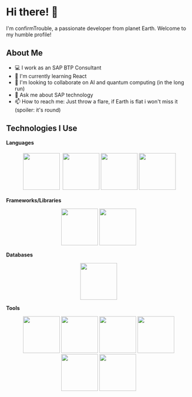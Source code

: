 # Hi there! 👋

I'm confirmTrouble, a passionate developer from planet Earth. Welcome to my humble profile!

## About Me

- 💻 I work as an SAP BTP Consultant
- 🌱 I'm currently learning React
- 👯 I'm looking to collaborate on AI and quantum computing (in the long run)
- 💬 Ask me about SAP technology
- 📫 How to reach me: Just throw a flare, if Earth is flat i won't miss it (spoiler: it's round)


## Technologies I Use

**Languages**
<div align="center">
<img src=https://github.com/confirmTrouble/confirmTrouble/assets/171641637/256f6f9e-60c0-46d4-9784-a8df4616aae1
  style="width:auto; height:100px; margin: 6px 4px" >
<img width=auto height=100 src=https://github.com/confirmTrouble/confirmTrouble/assets/171641637/eb1eb32a-059b-4754-b9e0-8ae821357216>
<img width=auto height=100 src=https://github.com/confirmTrouble/confirmTrouble/assets/171641637/7e90b8e8-0f54-445c-a304-2dfebcaaa1f7>
<img width=auto height=100 src=https://github.com/confirmTrouble/confirmTrouble/assets/171641637/5b2e4bed-dd0e-4410-8f9f-87a7532a8109>

</div>

**Frameworks/Libraries**
<div align="center">
<img width=auto height=100 src=https://github.com/confirmTrouble/confirmTrouble/assets/171641637/d0fec039-1503-4193-b079-f8cb0ecae292>
<img width=auto height=100 src=https://github.com/confirmTrouble/confirmTrouble/assets/171641637/8f675c98-b65d-423a-97b2-82b3f598c11c>
</div>

**Databases**
<div align="center">
<img width=auto height=100 src=https://github.com/confirmTrouble/confirmTrouble/assets/171641637/6709e171-a966-4665-8c77-b1142adc99ca>
</div>

**Tools**
<div align="center">
<img width=auto height=100 src=https://github.com/confirmTrouble/confirmTrouble/assets/171641637/10c645c6-92af-4cf7-a231-8caf8dd48cfc>
<img width=auto height=100 src=https://github.com/confirmTrouble/confirmTrouble/assets/171641637/0bfa19a5-b9b0-438f-959a-c447524dce80>
<img width=auto height=100 src=https://github.com/confirmTrouble/confirmTrouble/assets/171641637/0c25b13a-85df-4c57-9173-c5d6ababb3ad>
<img width=auto height=100 src=https://github.com/confirmTrouble/confirmTrouble/assets/171641637/f5339afb-198b-46a7-9c3b-945f834b0b06>
<img width=auto height=100 src=https://github.com/confirmTrouble/confirmTrouble/assets/171641637/88d1073e-65a9-4ea1-b711-0d108cbd2ea2>
<img width=auto height=100 src=https://github.com/confirmTrouble/confirmTrouble/assets/171641637/4ff8ab14-f81a-4a02-9890-e412e897004e>


</div>
<!--
## My Projects

Here are some projects I've been working on:

- [Project 1](link-to-project-1): Short description of the project.
- [Project 2](link-to-project-2): Short description of the project.
- [Project 3](link-to-project-3): Short description of the project.


## GitHub Stats

![Your GitHub Stats](https://github-readme-stats.vercel.app/api?username=your-username&show_icons=true)


## Let's Connect

- [LinkedIn](link-to-your-linkedin-profile)
- [Twitter](link-to-your-twitter-profile)
- [Website/Blog](link-to-your-website-or-blog)
--!>

<p><br>Feel free to reach out and connect! 😊<br>
Happy coding 😊</p>
